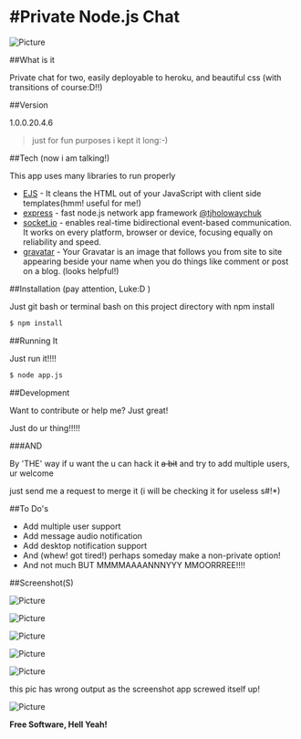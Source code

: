 #Private Node.js Chat
====================
![Picture](http://openhubcls8e.appspot.com/serve/AMIfv95JzmAajEJm7PJTz_m94JNlF0GA8x36bMJ0qPWHgvA5ZX5MUc__Hw6CvyeMmE_gmWPFREjy4VX8xA9RRcjC2GYJ_y8-m_KPfJxJ2sTfHwcZBJf2n5YNZHzJ2fWrgQeTrPUVTKGPBFgBmTBlneCo6wFrhfNi_W4WGNJjnyErN2RWI-J43_0)

##What is it

Private chat for two, easily deployable to heroku, and beautiful css (with transitions of course:D!!)


##Version

1.0.0.20.4.6
>just for fun purposes i kept it long:-)

##Tech (now i am talking!)

This app uses many libraries to run properly

   - [EJS] -  It cleans the HTML out of your JavaScript with client side templates(hmm! useful for me!)
   - [express] - fast node.js network app framework [@tjholowaychuk]
   - [socket.io] - enables real-time bidirectional event-based communication. It works on every platform, browser or device, focusing equally on reliability and speed.
   - [gravatar] - Your Gravatar is an image that follows you from site to site appearing beside your name when you do things like comment or post on a blog. (looks helpful!)

##Installation (pay attention, Luke:D )

Just git bash or terminal bash on this project directory with npm install

```sh
$ npm install
```

##Running It

Just run it!!!!

```sh
$ node app.js
```

##Development

Want to contribute or help me? Just great!

Just do ur thing!!!!!

###AND

By 'THE' way if u want the u can hack it ~~a bit~~ and try to add multiple users, ur welcome

just send me a request to merge it (i will be checking it for useless s#!*)

##To Do's

   -  Add multiple user support
   -  Add message audio notification
   -  Add desktop notification support
   -  And (whew! got tired!) perhaps someday make a non-private option!
   -  And not much BUT MMMMAAAANNNYYY MMOORRREE!!!!
   
##Screenshot(S)

![Picture](http://grumblechatting.appspot.com/room/github-devs/download/5653164804014080/Create%20a%20new%20chat%20room%20.png)

![Picture](http://grumblechatting.appspot.com/room/github-devs/download/5110435556622336/Create%20a%20new%20chat%20room%20.png)

![Picture](http://grumblechatting.appspot.com/room/github-devs/download/5630978613575680/Create%20a%20new%20chat%20room%20.png)

![Picture](http://grumblechatting.appspot.com/room/github-devs/download/5187840530972672/Create%20a%20new%20chat%20room%20.png)

![Picture](http://grumblechatting.appspot.com/room/github-devs/download/5068028660154368/Create%20a%20new%20chat%20room%20.png)

this pic has wrong output as the screenshot app screwed itself up!

![Picture](http://grumblechatting.appspot.com/room/github-devs/download/5137785908363264/Create%20a%20new%20chat%20room%20.png)


[node.js]:http://nodejs.org
[express]:http://expressjs.com
[gravatar]:https://gravatar.com
[EJS]:http://embeddedjs.com/
[@tjholowaychuk]:http://twitter.com/tjholowaychuk
[socket.io]:http://socket.io/

**Free Software, Hell Yeah!**
